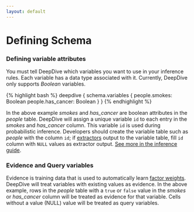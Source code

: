 ```yaml
---
layout: default
---
```


# Defining Schema

### Defining variable attributes

You must tell DeepDive which variables you want to use in your inference rules. Each variable has a data type associated with it. Currently, DeepDive only supports *Boolean* variables.

{% highlight bash %}
deepdive {
  schema.variables {
    people.smokes: Boolean
    people.has_cancer: Boolean
  }
}
{% endhighlight %}

In the above example *smokes* and *has_cancer* are boolean attributes in the *people* table. DeepDive will assign a unique variable `id` to each entry in the *smokes* and *has_cancer* column. This variable `id` is used during probabilistic inference. Developers should create the variable table such as *people* with the column `id`; if [extractors](/doc/extractors.html) output to the variable table, fill `id` column with `NULL` values as extractor output. [See more in the inference guide](/doc/inference_rules.html).

### Evidence and Query variables

Evidence is training data that is used to automatically learn [factor weights](inference_rules.html). DeepDive will treat variables with existing values as evidence. In the above example, rows in the *people* table with a `true` or `false` value in the *smokes* or *has_cancer* column will be treated as evidence for that variable. Cells without a value (NULL) value will be treated as query variables.
